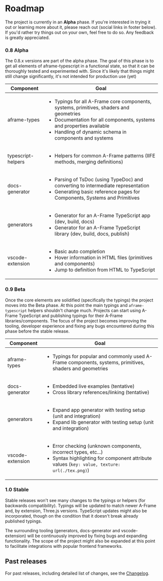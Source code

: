 # Roadmap
The project is currently in an **Alpha** phase. If you're interested in trying it out or learning more about it, please reach out (social links in footer below). If you'd rather try things out on your own, feel free to do so. Any feedback is greatly appreciated.

### 0.8 Alpha
The 0.8.x versions are part of the alpha phase. The goal of this phase is to get all elements of aframe-typescript in a functional state, so that it can be thoroughly tested and experimented with. Since it's likely that things might still change significantly, it's not intended for production use (yet)

| Component | Goal |
| --------- | -------- |
| aframe-types | <ul><li>Typings for all A-Frame core components, systems, primitives, shaders and geometries</li><li>Documentation for all components, systems and properties available</li><li>Handling of dynamic schema in components and systems</li></ul> |
| typescript-helpers | <ul><li>Helpers for common A-Frame patterns (IIFE methods, merging definitions)</li></ul> |
| docs-generator | <ul><li>Parsing of TsDoc (using TypeDoc) and converting to intermediate representation</li><li>Generating basic reference pages for Components, Systems and Primitives</li></ul> |
| generators | <ul><li>Generator for an A-Frame TypeScript app (dev, build, docs)</li><li>Generator for an A-Frame TypeScript library (dev, build, docs, publish)</li></ul> |
| vscode-extension | <ul><li>Basic auto completion</li><li>Hover information in HTML files (primitives and components)</li><li>Jump to definition from HTML to TypeScript</li></ul> |

### 0.9 Beta
Once the core elements are solidified (specifically the typings) the project moves into the Beta phase. At this point the main typings and `aframe-typescript` helpers shouldn't change much. Projects can start using A-Frame TypeScript and publishing typings for their A-Frame libraries/components. The focus of the project becomes improving the tooling, developer experience and fixing any bugs encountered during this phase before the stable release.

| Component | Goal |
| --------- | -------- |
| aframe-types | <ul><li>Typings for popular and commonly used A-Frame components, systems, primitives, shaders and geometries</li></ul> |
| docs-generator | <ul><li>Embedded live examples (tentative)</li><li>Cross library references/linking (tentative)</li></ul> |
| generators | <ul><li>Expand app generator with testing setup (unit and integration)</li><li>Expand lib generator with testing setup (unit and integration)</li></ul> |
| vscode-extension | <ul><li>Error checking (unknown components, incorrect types, etc...)</li><li>Syntax highlighting for component attribute values (`key: value, texture: url(./tex.png)`)</li></ul> |

### 1.0 Stable
Stable releases won't see many changes to the typings or helpers (for backwards compatibility). Typings will be updated to match newer A-Frame and, by extension, Three.js versions. TypeScript updates might also be incorporated, though on the condition that it doesn't break already published typings.

The surrounding tooling (generators, docs-generator and vscode-extension) will be continuously improved by fixing bugs and expanding functionality. The scope of the project might also be expanded at this point to facilitate integrations with popular frontend frameworks.


## Past releases
For past releases, including detailed list of changes, see the [Changelog](changelog).

[changelog]: ./changelog.md

<style>
    .md-content ul > li {
        padding-left: 0.5em;
    }
    .md-content ul > li::marker {
        content: '✅';
    }
</style>
